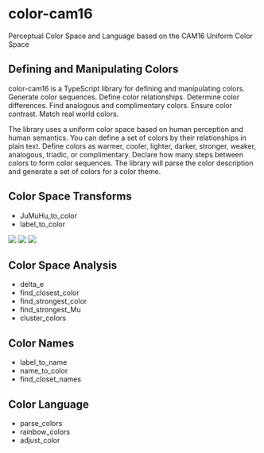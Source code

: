 # color-cam16
Perceptual Color Space and Language based on the CAM16 Uniform Color Space

## Defining and Manipulating Colors
color-cam16 is a TypeScript library for defining and manipulating colors. Generate color sequences. Define color relationships. Determine color differences. Find analogous and complimentary colors. Ensure color contrast. Match real world colors.

The library uses a uniform color space based on human perception and human semantics.  You can define a set of colors by their relationships in plain text. Define colors as warmer, cooler, lighter,  darker, stronger, weaker, analogous, triadic, or complimentary. Declare how many steps between colors to form color sequences.  The library will parse the color description and generate a set of colors for a color theme.

## Color Space Transforms
- JuMuHu_to_color
- label_to_color 

![](https://readme-swatches.vercel.app/008000) 
![](https://readme-swatches.vercel.app/0080FF) 
![](https://readme-swatches.vercel.app/A080FF) 

## Color Space Analysis
- delta_e
- find_closest_color
- find_strongest_color
- find_strongest_Mu
- cluster_colors

## Color Names
- label_to_name
- name_to_color
- find_closet_names
  
## Color Language
- parse_colors
- rainbow_colors
- adjust_color

